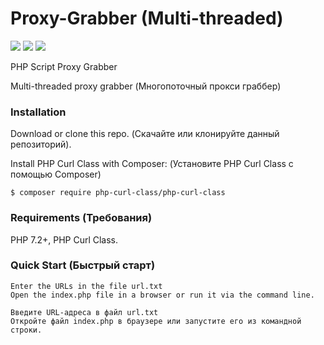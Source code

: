 # Proxy-Grabber (Multi-threaded)

[![](https://img.shields.io/github/release/X-Vlad/Proxy-Grabber.svg)](https://github.com/X-Vlad/Proxy-Grabber/releases/)
[![](https://img.shields.io/github/license/X-Vlad/Proxy-Grabber.svg)](https://github.com/X-Vlad/Proxy-Grabber/blob/master/LICENSE)
[![](https://img.shields.io/packagist/dt/X-Vlad/Proxy-Grabber.svg)](https://github.com/X-Vlad/Proxy-Grabber/releases/)

PHP Script Proxy Grabber

Multi-threaded proxy grabber (Многопоточный прокси граббер)

### Installation
Download or clone this repo. (Скачайте или клонируйте данный репозиторий).

Install PHP Curl Class with Composer: (Установите PHP Curl Class с помощью Composer)

    $ composer require php-curl-class/php-curl-class

### Requirements (Требования)

PHP 7.2+, PHP Curl Class.

### Quick Start (Быстрый старт)
    Enter the URLs in the file url.txt
    Open the index.php file in a browser or run it via the command line.
    
    Введите URL-адреса в файл url.txt
    Откройте файл index.php в браузере или запустите его из командной строки.
